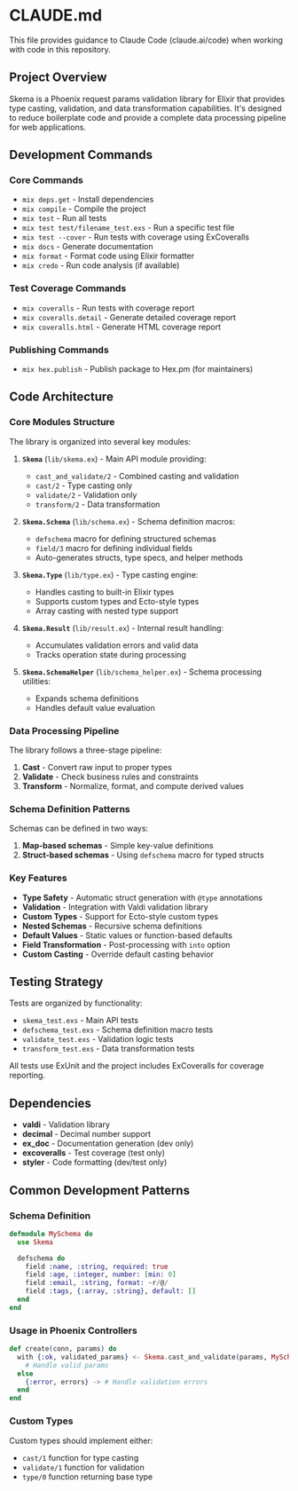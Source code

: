 # CLAUDE.md

This file provides guidance to Claude Code (claude.ai/code) when working with code in this repository.

## Project Overview

Skema is a Phoenix request params validation library for Elixir that provides type casting, validation, and data transformation capabilities. It's designed to reduce boilerplate code and provide a complete data processing pipeline for web applications.

## Development Commands

### Core Commands
- `mix deps.get` - Install dependencies
- `mix compile` - Compile the project
- `mix test` - Run all tests
- `mix test test/filename_test.exs` - Run a specific test file
- `mix test --cover` - Run tests with coverage using ExCoveralls
- `mix docs` - Generate documentation
- `mix format` - Format code using Elixir formatter
- `mix credo` - Run code analysis (if available)

### Test Coverage Commands
- `mix coveralls` - Run tests with coverage report
- `mix coveralls.detail` - Generate detailed coverage report
- `mix coveralls.html` - Generate HTML coverage report

### Publishing Commands
- `mix hex.publish` - Publish package to Hex.pm (for maintainers)

## Code Architecture

### Core Modules Structure

The library is organized into several key modules:

1. **`Skema`** (`lib/skema.ex`) - Main API module providing:
   - `cast_and_validate/2` - Combined casting and validation
   - `cast/2` - Type casting only
   - `validate/2` - Validation only  
   - `transform/2` - Data transformation

2. **`Skema.Schema`** (`lib/schema.ex`) - Schema definition macros:
   - `defschema` macro for defining structured schemas
   - `field/3` macro for defining individual fields
   - Auto-generates structs, type specs, and helper methods

3. **`Skema.Type`** (`lib/type.ex`) - Type casting engine:
   - Handles casting to built-in Elixir types
   - Supports custom types and Ecto-style types
   - Array casting with nested type support

4. **`Skema.Result`** (`lib/result.ex`) - Internal result handling:
   - Accumulates validation errors and valid data
   - Tracks operation state during processing

5. **`Skema.SchemaHelper`** (`lib/schema_helper.ex`) - Schema processing utilities:
   - Expands schema definitions
   - Handles default value evaluation

### Data Processing Pipeline

The library follows a three-stage pipeline:

1. **Cast** - Convert raw input to proper types
2. **Validate** - Check business rules and constraints  
3. **Transform** - Normalize, format, and compute derived values

### Schema Definition Patterns

Schemas can be defined in two ways:

1. **Map-based schemas** - Simple key-value definitions
2. **Struct-based schemas** - Using `defschema` macro for typed structs

### Key Features

- **Type Safety** - Automatic struct generation with `@type` annotations
- **Validation** - Integration with Valdi validation library
- **Custom Types** - Support for Ecto-style custom types
- **Nested Schemas** - Recursive schema definitions
- **Default Values** - Static values or function-based defaults
- **Field Transformation** - Post-processing with `into` option
- **Custom Casting** - Override default casting behavior

## Testing Strategy

Tests are organized by functionality:
- `skema_test.exs` - Main API tests
- `defschema_test.exs` - Schema definition macro tests
- `validate_test.exs` - Validation logic tests
- `transform_test.exs` - Data transformation tests

All tests use ExUnit and the project includes ExCoveralls for coverage reporting.

## Dependencies

- **valdi** - Validation library
- **decimal** - Decimal number support
- **ex_doc** - Documentation generation (dev only)
- **excoveralls** - Test coverage (test only)
- **styler** - Code formatting (dev/test only)

## Common Development Patterns

### Schema Definition
```elixir
defmodule MySchema do
  use Skema

  defschema do
    field :name, :string, required: true
    field :age, :integer, number: [min: 0]
    field :email, :string, format: ~r/@/
    field :tags, {:array, :string}, default: []
  end
end
```

### Usage in Phoenix Controllers
```elixir
def create(conn, params) do
  with {:ok, validated_params} <- Skema.cast_and_validate(params, MySchema) do
    # Handle valid params
  else
    {:error, errors} -> # Handle validation errors
  end
end
```

### Custom Types
Custom types should implement either:
- `cast/1` function for type casting
- `validate/1` function for validation
- `type/0` function returning base type